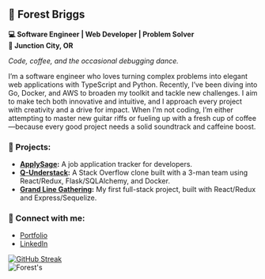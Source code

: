 ## 🌱 Forest Briggs 
**💻 Software Engineer | Web Developer | Problem Solver**  
**📍 Junction City, OR**

*Code, coffee, and the occasional debugging dance.*

I’m a software engineer who loves turning complex problems into elegant web applications with TypeScript and Python. Recently, I’ve been diving into Go, Docker, and AWS to broaden my toolkit and tackle new challenges. I aim to make tech both innovative and intuitive, and I approach every project with creativity and a drive for impact. When I’m not coding, I’m either attempting to master new guitar riffs or fueling up with a fresh cup of coffee—because every good project needs a solid soundtrack and caffeine boost.

### 🚀 Projects:  
- **[ApplySage](https://github.com/Forestbriggs/apply_sage):** A job application tracker for developers.
- **[Q-Understack](https://github.com/Sohna-AI/q-understack):** A Stack Overflow clone built with a 3-man team using React/Redux, Flask/SQLAlchemy, and Docker.
- **[Grand Line Gathering](https://github.com/Forestbriggs/Grand-line-gatherings):** My first full-stack project, built with React/Redux and Express/Sequelize.

### 🔗 Connect with me:  
- [Portfolio](https://forestbriggsdev.vercel.app/)  
- [LinkedIn](https://www.linkedin.com/in/forest-briggs)

  
[![GitHub Streak](https://github-readme-streak-stats.herokuapp.com?user=Forestbriggs&theme=tokyonight&hide_border=true&border_radius=10)](https://git.io/streak-stats)  
![Forest's ](https://github-readme-stats.vercel.app/api/top-langs?username=Forestbriggs&theme=tokyonight&hide_border=true&border_radius=10&layout=donut)
<!---
Forestbriggs/Forestbriggs is a ✨ special ✨ repository because its `README.md` (this file) appears on your GitHub profile.
You can click the Preview link to take a look at your changes.
--->
